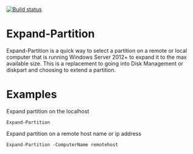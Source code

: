 
[![Build status](https://ci.appveyor.com/api/projects/status/wow8jylcosy9giiy?svg=true)](https://ci.appveyor.com/project/bushe/expand-partition)

# Expand-Partition
Expand-Partition is a quick way to select a partition on a remote or local computer that is running Windows Server 2012+ to expand it to the max available size. This is a replacement to going into Disk Management or diskpart and choosing to extend a partition.

# Examples

Expand partition on the localhost
```
Expand-Partition
```

Expand partition on a remote host name or ip address
```
Expand-Partition -ComputerName remotehost
```
